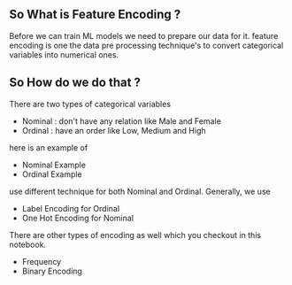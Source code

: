 ## So What is Feature Encoding ?

Before we can train ML models we need to prepare our data for it.
feature encoding is one the data pre processing technique's to convert categorical variables into numerical ones.


## So How do we do that ?

There are two types of categorical variables
- Nominal : don't have any relation like Male and Female
- Ordinal : have an order like Low, Medium and High

here is an example of 
- Nominal Example
- Ordinal Example

use different technique for both Nominal and Ordinal. Generally, we use 

  - Label Encoding for Ordinal
  - One Hot Encoding for Nominal
  
There are other types of encoding as well which you checkout in this notebook.
  - Frequency
  - Binary Encoding